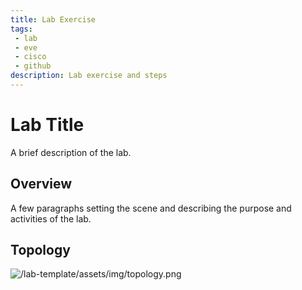 ```yaml
---
title: Lab Exercise
tags: 
 - lab
 - eve
 - cisco
 - github
description: Lab exercise and steps
---
```


# Lab Title

A brief description of the lab.

## Overview

A few paragraphs setting the scene and describing the purpose and activities of the lab.

## Topology
![/lab-template/assets/img/topology.png](/lab-template/assets/img/topology.png)
